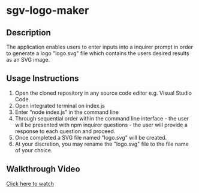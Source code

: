 # sgv-logo-maker

## Description

The application enables users to enter inputs into a inquirer prompt in order to generate a logo "logo.svg" file which contains the users desired results as an SVG image.

## Usage Instructions

1. Open the cloned repository in any source code editor e.g. Visual Studio Code.
1. Open integrated terminal on index.js
1. Enter “node index.js” in the command line
1. Through sequential order within the command line interface - the user will be presented with npm inquirer questions - the user will provide a response to each question and proceed.
1. Once completed a SVG file named "logo.svg" will be created.
1. At your discretion, you may rename the "logo.svg" file to the file name of your choice.

## Walkthrough Video

[Click here to watch](https://drive.google.com/file/d/1ID7B2UFPjv8DBqZspaaLlEEzkecK9YpI/view)
